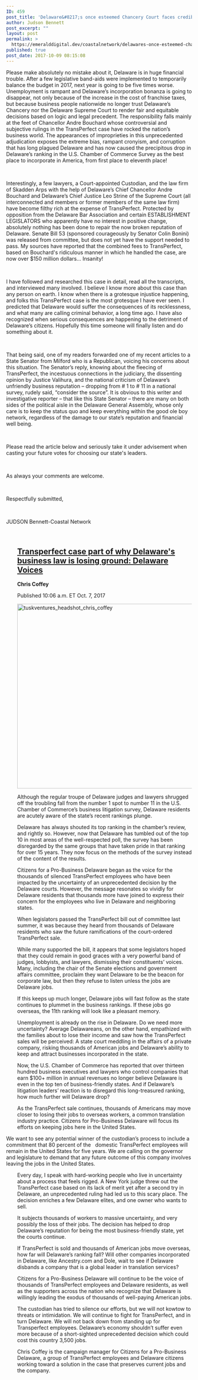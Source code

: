 ```yaml
---
ID: 459
post_title: 'Delaware&#8217;s once esteemed Chancery Court faces credibility crisis: no longer respected nationally'
author: Judson Bennett
post_excerpt: ""
layout: post
permalink: >
  https://emeralddigital.dev/coastalnetwork/delawares-once-esteemed-chancery-court-faces-credibility-crisis-no-longer-respected-nationally/
published: true
post_date: 2017-10-09 08:15:08
---
```

Please make absolutely no mistake about it, Delaware is in huge financial trouble. After a few legislative band-aids were implemented to temporarily balance the budget in 2017, next year is going to be five times worse. Unemployment is rampant and Delaware’s incorporation bonanza is going to disappear, not only because of the increase in the cost of franchise taxes, but because business people nationwide no longer trust Delaware’s Chancery nor the Delaware Supreme Court to render fair and equitable decisions based on logic and legal precedent. The responsibility falls mainly at the feet of Chancellor Andre Bouchard whose controversial and subjective rulings in the TransPerfect case have rocked the nation’s business world. The appearances of improprieties in this unprecedented adjudication exposes the extreme bias, rampant cronyism, and corruption that has long plagued Delaware and has now caused the precipitous drop in Delaware’s ranking in the U.S. Chamber of Commerce Survey as the best place to incorporate in America, from first place to eleventh place!

&nbsp;

Interestingly, a few lawyers, a Court-appointed Custodian, and the law firm of Skadden Arps with the help of Delaware’s Chief Chancellor Andre Bouchard and Delaware’s Chief Justice Leo Strine of the Supreme Court (all interconnected and members or former members of the same law firm) have become filthy rich at the expense of TransPerfect. Protected by opposition from the Delaware Bar Association and certain ESTABLISHMENT LEGISLATORS who apparently have no interest in positive change, absolutely nothing has been done to repair the now broken reputation of Delaware. Senate Bill 53 (sponsored courageously by Senator Colin Bonini) was released from committee, but does not yet have the support needed to pass. My sources have reported that the combined fees to TransPerfect, based on Bouchard's ridiculous manner in which he handled the case, are now over $150 million dollars... Insanity!

&nbsp;

I have followed and researched this case in detail, read all the transcripts, and interviewed many involved. I believe I know more about this case than any person on earth. I know when there is a grotesque injustice happening, and folks this TransPerfect case is the most grotesque I have ever seen. I predicted that Delaware would suffer the consequences of its recklessness, and what many are calling criminal behavior, a long time ago. I have also recognized when serious consequences are happening to the detriment of Delaware’s citizens. Hopefully this time someone will finally listen and do something about it.

&nbsp;

That being said, one of my readers forwarded one of my recent articles to a State Senator from Milford who is a Republican, voicing his concerns about this situation. The Senator’s reply, knowing about the fleecing of TransPerfect, the incestuous connections in the judiciary, the dissenting opinion by Justice Valihura, and the national criticism of Delaware’s unfriendly business reputation – dropping from # 1 to # 11 in a national survey, rudely said, “consider the source”. It is obvious to this writer and investigative reporter – that like this State Senator – there are many on both sides of the political aisle in the Delaware General Assembly, whose only care is to keep the status quo and keep everything within the good ole boy network, regardless of the damage to our state’s reputation and financial well being.

&nbsp;

Please read the article below and seriously take it under advisement when casting your future votes for choosing our state's leaders.

&nbsp;

As always your comments are welcome.

&nbsp;

Respectfully submitted,

&nbsp;

JUDSON Bennett-Coastal Network

&nbsp;
<p style="padding-left:30px;"></p>

<h2 style="padding-left:30px;"><a href="http://r20.rs6.net/tn.jsp?f=001OhTPIvFiPKpusyY3UBEeVJVw6gRT0r2UJT8s-5i-W_UwLV5wy4-xEaVpk9Y_A9v85w79tpLQ85FJeTwXXyopCDz-efz2TiLmLSOlK5TKTOPPMk2-7QvuBS-aDxfoer2UVdwHmDkbO3_kLFRpGEG26nlHKRuYXM7Cdbg_r-9mnChAFHQGVruMNaVUifzQ8VOOsMv7znf2rzfHTUZLJvk3_Azc-Wd717TgxQqKVmKqUaU4XXmgxvPBkusVppfT9E3UNO6OF-u-9mAHXkz0ZUeVB5ZqauxfFvft6q6EsvY9kVHiocncqxnmkpf82mtHh5WQy4m6LF4IREOC-KKInkZ9eA==&amp;c=z9tRFaJUQ_iL1QR3CGwDj3GfoGhNlCwkNpyDPFBt5P4CYR3QLTXURA==&amp;ch=1NLWvEUtKFafXDntD-mUOkHwshjbJufRIypvQD6T2r9QyuGFAnVNfg==" target="_blank" rel="noopener noreferrer">Transperfect case part of why Delaware's business law is losing ground: Delaware Voices</a></h2>
<p style="padding-left:30px;"><strong>Chris Coffey</strong></p>
<p style="padding-left:30px;">Published 10:06 a.m. ET Oct. 7, 2017</p>
<p style="padding-left:30px;"></p>
<p style="padding-left:30px;"><img class=" size-full wp-image-473 alignright" src="http://emeralddigital.dev/coastalnetwork/wp-content/uploads/2017/10/tuskventures_headshot_chris_coffey.jpg" alt="tuskventures_headshot_chris_coffey" width="500" height="500" /></p>
<p style="padding-left:30px;"></p>
<p style="padding-left:30px;">Although the regular troupe of Delaware judges and lawyers shrugged off the troubling fall from the number 1 spot to number 11 in the U.S. Chamber of Commerce’s business litigation survey, Delaware residents are acutely aware of the state’s recent rankings plunge.</p>
<p style="padding-left:30px;"></p>
<p style="padding-left:30px;">Delaware has always shouted its top ranking in the chamber’s review, and rightly so. However, now that Delaware has tumbled out of the top 10 in most areas of the well-respected poll, the survey has been disregarded by the same groups that have taken pride in that ranking for over 15 years. They now focus on the methods of the survey instead of the content of the results.</p>
<p style="padding-left:30px;"></p>
<p style="padding-left:30px;">Citizens for a Pro-Business Delaware began as the voice for the thousands of silenced TransPerfect employees who have been impacted by the uncertainty of an unprecedented decision by the Delaware courts. However, the message resonates so vividly for Delaware residents that thousands more have joined to express their concern for the employees who live in Delaware and neighboring states.</p>
<p style="padding-left:30px;"></p>
<p style="padding-left:30px;">When legislators passed the TransPerfect bill out of committee last summer, it was because they heard from thousands of Delaware residents who saw the future ramifications of the court-ordered TransPerfect sale.</p>
<p style="padding-left:30px;"></p>
<p style="padding-left:30px;">While many supported the bill, it appears that some legislators hoped that they could remain in good graces with a very powerful band of judges, lobbyists, and lawyers, dismissing their constituents’ voices. Many, including the chair of the Senate elections and government affairs committee, proclaim they want Delaware to be the beacon for corporate law, but then they refuse to listen unless the jobs are Delaware jobs.</p>
<p style="padding-left:30px;"></p>
<p style="padding-left:30px;">If this keeps up much longer, Delaware jobs will fast follow as the state continues to plummet in the business rankings. If these jobs go overseas, the 11th ranking will look like a pleasant memory.</p>
<p style="padding-left:30px;"></p>
<p style="padding-left:30px;">Unemployment is already on the rise in Delaware. Do we need more uncertainty?
Average Delawareans, on the other hand, empathized with the families about to lose their income and saw how the TransPerfect sales will be perceived: A state court meddling in the affairs of a private company, risking thousands of American jobs and Delaware’s ability to keep and attract businesses incorporated in the state.</p>
<p style="padding-left:30px;"></p>
<p style="padding-left:30px;">Now, the U.S. Chamber of Commerce has reported that over thirteen hundred business executives and lawyers who control companies that earn $100+ million in annual revenues no longer believe Delaware is even in the top ten of business-friendly states. And if Delaware’s litigation leaders’ reaction is to disregard this long-treasured ranking, how much further will Delaware drop?</p>
<p style="padding-left:30px;"></p>
<p style="padding-left:30px;">As the TransPerfect sale continues, thousands of Americans may move closer to losing their jobs to overseas workers, a common translation industry practice. Citizens for Pro-Business Delaware will focus its efforts on keeping jobs here in the United States.</p>
<p style="padding-left:30px;">

We want to see any potential winner of the custodian’s process to include a commitment that 80 percent of the   domestic TransPerfect employees will remain in the United States for five years. We are calling on the governor and legislature to demand that any future outcome of this company involves leaving the jobs in the United States.</p>
<p style="padding-left:30px;"></p>
<p style="padding-left:30px;">Every day, I speak with hard-working people who live in uncertainty about a process that feels rigged. A New York judge threw out the TransPerfect case based on its lack of merit yet after a second try in Delaware, an unprecedented ruling had led us to this scary place. The decision enriches a few Delaware elites, and one owner who wants to sell.</p>
<p style="padding-left:30px;"></p>
<p style="padding-left:30px;">It subjects thousands of workers to massive uncertainty, and very possibly the loss of their jobs. The decision has helped to drop Delaware’s reputation for being the most business-friendly state, yet the courts continue.</p>
<p style="padding-left:30px;"></p>
<p style="padding-left:30px;">If TransPerfect is sold and thousands of American jobs move overseas, how far will Delaware’s ranking fall? Will other companies incorporated in Delaware, like Ancestry.com and Dole, wait to see if Delaware disbands a company that is a global leader in translation services?</p>
<p style="padding-left:30px;"></p>
<p style="padding-left:30px;">Citizens for a Pro-Business Delaware will continue to be the voice of thousands of TransPerfect employees and Delaware residents, as well as the supporters across the nation who recognize that Delaware is willingly leading the exodus of thousands of well-paying American jobs.</p>
<p style="padding-left:30px;"></p>
<p style="padding-left:30px;">The custodian has tried to silence our efforts, but we will not kowtow to threats or intimidation. We will continue to fight for TransPerfect, and in turn Delaware. We will not back down from standing up for Transperfect employees. Delaware’s economy shouldn’t suffer even more because of a short-sighted unprecedented decision which could cost this country 3,500 jobs.</p>
<p style="padding-left:30px;"></p>
<p style="padding-left:30px;">Chris Coffey is the campaign manager for Citizens for a Pro-Business Delaware, a group of TransPerfect employees and Delaware citizens working toward a solution in the case that preserves current jobs and the company.</p>